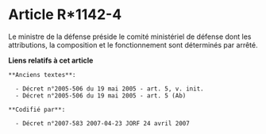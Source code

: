 # Article R*1142-4

Le ministre de la défense préside le comité ministériel de défense dont les attributions, la composition et le fonctionnement
sont déterminés par arrêté.

**Liens relatifs à cet article**

	**Anciens textes**:

	  - Décret n°2005-506 du 19 mai 2005 - art. 5, v. init.
	  - Décret n°2005-506 du 19 mai 2005 - art. 5 (Ab)

	**Codifié par**:

	  - Décret n°2007-583 2007-04-23 JORF 24 avril 2007

